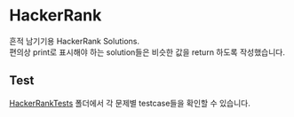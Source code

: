 # HackerRank
흔적 남기기용 HackerRank Solutions.\
편의상 print로 표시해야 하는 solution들은 비슷한 값을 return 하도록 작성했습니다.

## Test
[HackerRankTests](https://github.com/evanecen/HackerRank/tree/master/HackerRankTests "HackerRankTests") 폴더에서 각 문제별 testcase들을 확인할 수 있습니다.
